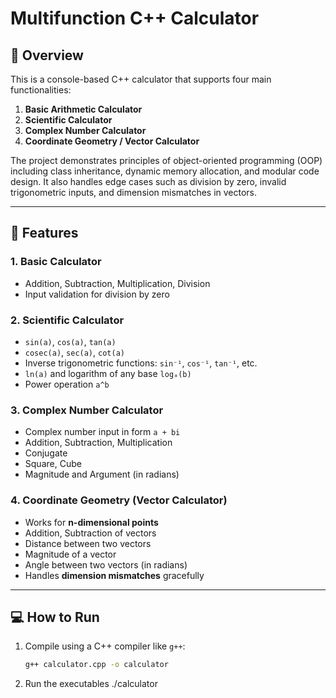 # Multifunction C++ Calculator

## 🔢 Overview

This is a console-based C++ calculator that supports four main functionalities:

1. **Basic Arithmetic Calculator**
2. **Scientific Calculator**
3. **Complex Number Calculator**
4. **Coordinate Geometry / Vector Calculator**

The project demonstrates principles of object-oriented programming (OOP) including class inheritance, dynamic memory allocation, and modular code design. It also handles edge cases such as division by zero, invalid trigonometric inputs, and dimension mismatches in vectors.

---

## 🧠 Features

### 1. Basic Calculator
- Addition, Subtraction, Multiplication, Division
- Input validation for division by zero

### 2. Scientific Calculator
- `sin(a)`, `cos(a)`, `tan(a)`
- `cosec(a)`, `sec(a)`, `cot(a)`
- Inverse trigonometric functions: `sin⁻¹`, `cos⁻¹`, `tan⁻¹`, etc.
- `ln(a)` and logarithm of any base `logₐ(b)`
- Power operation `a^b`

### 3. Complex Number Calculator
- Complex number input in form `a + bi`
- Addition, Subtraction, Multiplication
- Conjugate
- Square, Cube
- Magnitude and Argument (in radians)

### 4. Coordinate Geometry (Vector Calculator)
- Works for **n-dimensional points**
- Addition, Subtraction of vectors
- Distance between two vectors
- Magnitude of a vector
- Angle between two vectors (in radians)
- Handles **dimension mismatches** gracefully

---

## 💻 How to Run

1. Compile using a C++ compiler like `g++`:
   ```bash
   g++ calculator.cpp -o calculator

2. Run the executables
   ./calculator

